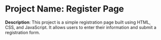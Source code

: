 # Project Name: Register Page

**Description**: This project is a simple registration page built using HTML, CSS, and JavaScript. It allows users to enter their information and submit a registration form.
